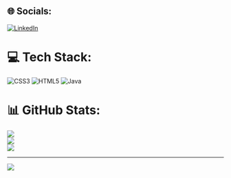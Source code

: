 
## 🌐 Socials:
[![LinkedIn](https://img.shields.io/badge/LinkedIn-%230077B5.svg?logo=linkedin&logoColor=white)](https://linkedin.com/in/www.linkedin.com/in/abdul-hazeez-9554a727a) 

# 💻 Tech Stack:
![CSS3](https://img.shields.io/badge/css3-%231572B6.svg?style=for-the-badge&logo=css3&logoColor=white) ![HTML5](https://img.shields.io/badge/html5-%23E34F26.svg?style=for-the-badge&logo=html5&logoColor=white) ![Java](https://img.shields.io/badge/java-%23ED8B00.svg?style=for-the-badge&logo=openjdk&logoColor=white)
# 📊 GitHub Stats:
![](https://github-readme-stats.vercel.app/api?username=AHazeez&theme=dark&hide_border=false&include_all_commits=false&count_private=false)<br/>
![](https://github-readme-streak-stats.herokuapp.com/?user=AHazeez&theme=dark&hide_border=false)<br/>
![](https://github-readme-stats.vercel.app/api/top-langs/?username=AHazeez&theme=dark&hide_border=false&include_all_commits=false&count_private=false&layout=compact)

---
[![](https://visitcount.itsvg.in/api?id=AHazeez&icon=0&color=0)](https://visitcount.itsvg.in)

<!-- Proudly created with GPRM ( https://gprm.itsvg.in ) -->
